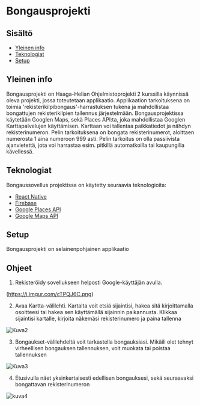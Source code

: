 # Bongausprojekti

## Sisältö
* [Yleinen info](#yleinen-info)
* [Teknologiat](#teknologiat)
* [Setup](#setup)


## Yleinen info
Bongausprojekti on Haaga-Helian Ohjelmistoprojekti 2 kurssilla käynnissä oleva projekti, jossa toteutetaan applikaatio.
Applikaation tarkoituksena on toimia 'rekisterikilpibongaus'-harrastuksen tukena ja mahdollistaa bongattujen rekisterikilpien tallennus järjestelmään.
Bongausprojektissa käytetään Googlen Maps, sekä Places API:ta, joka mahdollistaa Googlen Karttapalvelujen käyttämisen. Karttaan voi tallentaa paikkatiedot ja nähdyn rekisterinumeron. Pelin tarkoituksena on bongata rekisterinumerot, aloittaen numerosta 1 aina numeroon 999 asti. Pelin tarkoitus on olla passiivista ajanvietettä, jota voi harrastaa esim. pitkillä automatkoilla tai kaupungilla kävellessä.  



## Teknologiat

Bongaussovellus projektissa on käytetty seuraavia teknologioita:

* [React Native](https://reactnative.dev/)
* [Firebase](https://firebase.google.com/)
* [Google Places API](https://developers.google.com/maps/documentation/places/web-service)
* [Google Maps API](https://developers.google.com/maps)

## Setup
Bongausprojekti on selainenpohjainen applikaatio

## Ohjeet

1. Rekisteröidy sovellukseen helposti Google-käyttäjän avulla.

(https://i.imgur.com/cTPQJ6C.png)

2. Avaa Kartta-välilehti. Kartalta voit etsiä sijaintisi, hakea sitä kirjoittamalla osoitteesi tai hakea sen käyttämällä sijainnin paikannusta. Klikkaa sijaintisi kartalle, kirjoita näkemäsi rekisterinumero ja paina tallenna

![Kuva2](https://imgur.com/RBS18yl)

3. Bongaukset-välilehdeltä voit tarkastella bongauksiasi. Mikäili olet tehnyt virheellisen bongauksen tallennuksen, voit muokata tai poistaa tallennuksen

![Kuva3](https://imgur.com/meAhvyD)

4. Etusivulla näet yksinkertaisesti edellisen bongauksesi, sekä seuraavaksi bongattavan rekisterinumeron

![kuva4](https://imgur.com/thhl9uf)

